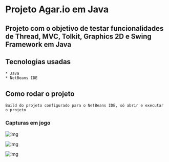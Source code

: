 # Projeto Agar.io em Java

## Projeto com o objetivo de testar funcionalidades de Thread, MVC, Tolkit, Graphics 2D e Swing Framework em Java

## Tecnologias usadas
```
* Java
* NetBeans IDE
```

## Como rodar o projeto
```
Build do projeto configurado para o NetBeans IDE, só abrir e executar o projeto
```

### Capturas em jogo
![img](https://i.imgur.com/pMIcXgh.png)

![img](https://i.imgur.com/5ql7Wiz.png)

![img](https://i.imgur.com/RTX6JsE.png)

